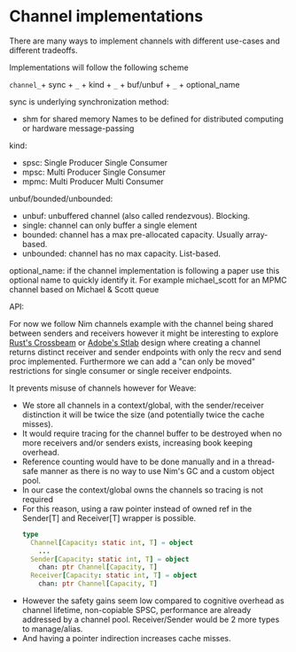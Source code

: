 # Channel implementations

There are many ways to implement channels with different use-cases and different tradeoffs.

Implementations will follow the following scheme

`channel_`+ sync + `_` + kind + `_` + buf/unbuf + `_` + optional_name

sync is underlying synchronization method:
  - shm for shared memory
Names to be defined for distributed computing or hardware message-passing

kind:
  - spsc: Single Producer Single Consumer
  - mpsc: Multi Producer Single Consumer
  - mpmc: Multi Producer Multi Consumer

unbuf/bounded/unbounded:
  - unbuf: unbuffered channel (also called rendezvous). Blocking.
  - single: channel can only buffer a single element
  - bounded: channel has a max pre-allocated capacity. Usually array-based.
  - unbounded: channel has no max capacity. List-based.

optional_name:
  if the channel implementation is following a paper
  use this optional name to quickly identify it.
  For example michael_scott for an MPMC channel based
  on Michael & Scott queue

API:

For now we follow Nim channels example with the channel being shared
between senders and receivers however it might be interesting to explore
[Rust's Crossbeam](https://docs.rs/crossbeam-channel/0.3.9/crossbeam_channel/) or [Adobe's Stlab](http://stlab.cc/libraries/concurrency/channel/channel.html) design where creating a channel returns distinct receiver and sender
endpoints with only the recv and send proc implemented.
Furthermore we can add a "can only be moved" restrictions for single consumer or single receiver endpoints.

It prevents misuse of channels however for Weave:
- We store all channels in a context/global, with the sender/receiver distinction
  it will be twice the size (and potentially twice the cache misses).
- It would require tracing for the channel buffer to be destroyed
  when no more receivers and/or senders exists, increasing book keeping overhead.
- Reference counting would have to be done manually and in a thread-safe manner as there is no way to use Nim's GC and a custom object pool.
- In our case the context/global owns the channels so tracing is not required
- For this reason, using a raw pointer instead of owned ref
  in the Sender[T] and Receiver[T] wrapper is possible.
  ```Nim
  type
    Channel[Capacity: static int, T] = object
      ...
    Sender[Capacity: static int, T] = object
      chan: ptr Channel[Capacity, T]
    Receiver[Capacity: static int, T] = object
      chan: ptr Channel[Capacity, T]
  ```
- However the safety gains seem low compared to cognitive overhead as
  channel lifetime, non-copiable SPSC, performance are already addressed
  by a channel pool. Receiver/Sender would be 2 more types to manage/alias.
- And having a pointer indirection increases cache misses.
